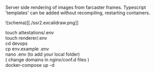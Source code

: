 

Server side rendering of images from farcaster frames. Typescript 'templates' can be added without recompiling, restarting containers. 

!(schema)[[./ssr2.excalidraw.png]]


touch attestations/.env    
touch renderer/.env    
cd devops   
cp env.example .env   
nano .env (to add your local folder)   
( change domains in nginx/conf.d files )    
docker-compose up -d    


